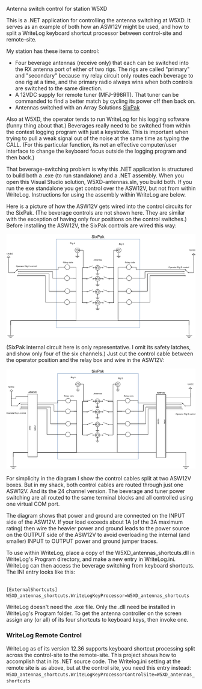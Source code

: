 Antenna switch control for station W5XD

This is a .NET application for controlling the antenna switching at W5XD.
It serves as an example of both how an ASW12V might be used,
and how to split a WriteLog keyboard shortcut processor between control-site
and remote-site.


My station has these items to control:
<ul>
<li>Four beverage antennas (receive only) that each can be switched into the RX antenna port of either of two rigs. The
 rigs are called "primary" and "secondary" because my relay circuit
only routes each beverage to one rig at a time, and the primary radio always wins when both controls are switched 
    to the same direction.</li>
<li>A 12VDC supply for remote tuner (MFJ-998RT). That tuner can be commanded to find a better match by cycling its power off then back on.</li>
<li>Antennas switched with an Array Solutions <a href='https://www.arraysolutions.com/antennas-switching/sixpak-so'>SixPak</a></li>
</ul>


Also at W5XD, the operator tends to run WriteLog for his logging software (funny thing
about that.) Beverages really need to be switched from within the contest logging program
with just a keystroke. This is important when trying to pull a weak signal out of the noise at the same time as typing the CALL.
(For this particular function, its not an effective computer/user interface to
change the keyboard focus outside the logging program and then back.)


That beverage-switching problem is why this .NET application is structured to build both 
a .exe (to run standalone) and a .NET assembly.
When you open this Visual Studio solution, W5XD-antennas.sln, you build both. If you run the exe standalone 
you get control over the ASW12V,
but not from within WriteLog. Instructions for using the assembly within WriteLog are below. 


Here is a picture of how the ASW12V gets wired into the control circuits for the SixPak. (The
beverage controls are not shown here. They are similar with the exception of having only four positions
on the control switches.)
Before installing the ASW12V, the SixPak controls are wired this way:
<p align='center'><img src='6PakBefore.png' alt='6PakBefore.png'/></p>
(SixPak internal circuit here is only representative. I omit its safety latches, and 
show only four of the six channels.) Just cut the control cable between the operator position and the relay box and wire in the ASW12V:
<p align='center'><img src='6PakAfter.png' alt='6PakAfter.png'/></p>
For simplicity in the diagram I show the control cables split at
two ASW12V boxes. But in my shack, both control cables are routed through
just one ASW12V. And its the 24 channel version. The beverage
and tuner power switching are all routed to the same terminal blocks
and all controlled using one virtual COM port.
<br/>
<p>The diagram shows that power and ground are connected on the INPUT side of the ASW12V.
If your load exceeds about 1A (of the 3A maximum rating) then
wire the heavier power and ground leads to the power source on the OUTPUT side of the
ASW12V to avoid overloading the internal (and smaller) INPUT to OUTPUT power and ground jumper traces.</p>

To use within WriteLog, place a copy of the W5XD_antennas_shortcuts.dll in WriteLog's Program directory,
and make a new entry in WriteLog.ini. WriteLog can then access the beverage switching from
keyboard shortcuts. The INI entry looks like this:
<pre><code>
[ExternalShortcuts]
W5XD_antennas_shortcuts.WriteLogKeyProcessor=W5XD_antennas_shortcuts</code>
</pre>
WriteLog doesn't need the .exe file. Only the .dll need be installed in WriteLog's Program folder. To get the antenna controller on the screen assign any (or all) of its four shortcuts to keyboard keys, then invoke one.


<h3>WriteLog Remote Control</h3>
WriteLog as of its version 12.36 supports keyboard shortcut processing split across
the control-site to the remote-site. This project shows how to accomplish that
in its .NET source code. The Writelog.ini setting at the remote site is as above, but at the control site,
you need this entry instead:
<br/><code>W5XD_antennas_shortcuts.WriteLogKeyProcessorControlSite=W5XD_antennas_shortcuts</code>
 
